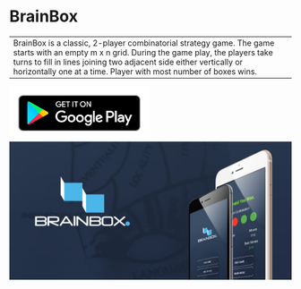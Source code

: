 # BrainBox
<table>
  <tr>
    <td>
      BrainBox is a classic, 2-player combinatorial strategy game. The game starts with an empty m x n  grid. During the game play, the players take turns to fill in lines joining two adjacent side either vertically or horizontally one at a time. Player with most number of boxes wins.
    </td>
  </tr>
</table>
  
[<img src="img/play-store.png" width="250px"/>](https://play.google.com/store/apps/details?id=com.pointerlabs.brainbox)
<img src="img/banner.jpg" align="center"/>
